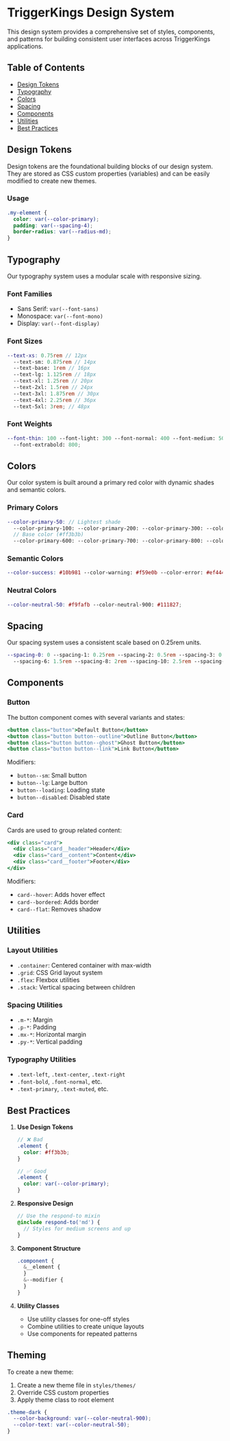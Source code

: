 # TriggerKings Design System

This design system provides a comprehensive set of styles, components, and patterns for building consistent user interfaces across TriggerKings applications.

## Table of Contents

- [Design Tokens](#design-tokens)
- [Typography](#typography)
- [Colors](#colors)
- [Spacing](#spacing)
- [Components](#components)
- [Utilities](#utilities)
- [Best Practices](#best-practices)

## Design Tokens

Design tokens are the foundational building blocks of our design system. They are stored as CSS custom properties (variables) and can be easily modified to create new themes.

### Usage

```scss
.my-element {
  color: var(--color-primary);
  padding: var(--spacing-4);
  border-radius: var(--radius-md);
}
```

## Typography

Our typography system uses a modular scale with responsive sizing.

### Font Families

- Sans Serif: `var(--font-sans)`
- Monospace: `var(--font-mono)`
- Display: `var(--font-display)`

### Font Sizes

```scss
--text-xs: 0.75rem // 12px
  --text-sm: 0.875rem // 14px
  --text-base: 1rem // 16px
  --text-lg: 1.125rem // 18px
  --text-xl: 1.25rem // 20px
  --text-2xl: 1.5rem // 24px
  --text-3xl: 1.875rem // 30px
  --text-4xl: 2.25rem // 36px
  --text-5xl: 3rem; // 48px
```

### Font Weights

```scss
--font-thin: 100 --font-light: 300 --font-normal: 400 --font-medium: 500 --font-semibold: 600 --font-bold: 700
  --font-extrabold: 800;
```

## Colors

Our color system is built around a primary red color with dynamic shades and semantic colors.

### Primary Colors

```scss
--color-primary-50: // Lightest shade
  --color-primary-100: --color-primary-200: --color-primary-300: --color-primary-400: --color-primary:
  // Base color (#ff3b3b)
  --color-primary-600: --color-primary-700: --color-primary-800: --color-primary-900: ; // Darkest shade
```

### Semantic Colors

```scss
--color-success: #10b981 --color-warning: #f59e0b --color-error: #ef4444 --color-info: #3b82f6;
```

### Neutral Colors

```scss
--color-neutral-50: #f9fafb --color-neutral-900: #111827;
```

## Spacing

Our spacing system uses a consistent scale based on 0.25rem units.

```scss
--spacing-0: 0 --spacing-1: 0.25rem --spacing-2: 0.5rem --spacing-3: 0.75rem --spacing-4: 1rem --spacing-5: 1.25rem
  --spacing-6: 1.5rem --spacing-8: 2rem --spacing-10: 2.5rem --spacing-12: 3rem --spacing-16: 4rem;
```

## Components

### Button

The button component comes with several variants and states:

```jsx
<button class="button">Default Button</button>
<button class="button button--outline">Outline Button</button>
<button class="button button--ghost">Ghost Button</button>
<button class="button button--link">Link Button</button>
```

Modifiers:

- `button--sm`: Small button
- `button--lg`: Large button
- `button--loading`: Loading state
- `button--disabled`: Disabled state

### Card

Cards are used to group related content:

```jsx
<div class="card">
  <div class="card__header">Header</div>
  <div class="card__content">Content</div>
  <div class="card__footer">Footer</div>
</div>
```

Modifiers:

- `card--hover`: Adds hover effect
- `card--bordered`: Adds border
- `card--flat`: Removes shadow

## Utilities

### Layout Utilities

- `.container`: Centered container with max-width
- `.grid`: CSS Grid layout system
- `.flex`: Flexbox utilities
- `.stack`: Vertical spacing between children

### Spacing Utilities

- `.m-*`: Margin
- `.p-*`: Padding
- `.mx-*`: Horizontal margin
- `.py-*`: Vertical padding

### Typography Utilities

- `.text-left`, `.text-center`, `.text-right`
- `.font-bold`, `.font-normal`, etc.
- `.text-primary`, `.text-muted`, etc.

## Best Practices

1. **Use Design Tokens**

   ```scss
   // ❌ Bad
   .element {
     color: #ff3b3b;
   }

   // ✅ Good
   .element {
     color: var(--color-primary);
   }
   ```

2. **Responsive Design**

   ```scss
   // Use the respond-to mixin
   @include respond-to('md') {
     // Styles for medium screens and up
   }
   ```

3. **Component Structure**

   ```scss
   .component {
     &__element {
     }
     &--modifier {
     }
   }
   ```

4. **Utility Classes**
   - Use utility classes for one-off styles
   - Combine utilities to create unique layouts
   - Use components for repeated patterns

## Theming

To create a new theme:

1. Create a new theme file in `styles/themes/`
2. Override CSS custom properties
3. Apply theme class to root element

```scss
.theme-dark {
  --color-background: var(--color-neutral-900);
  --color-text: var(--color-neutral-50);
}
```
